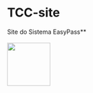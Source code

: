 # TCC-site
Site do Sistema EasyPass**
<br><br>
<img src="https://github.com/igulino/igulino/assets/96080007/e6cc2b00-2505-4279-9cb1-9a750da7a380" height="100px" whidt="100px" >

